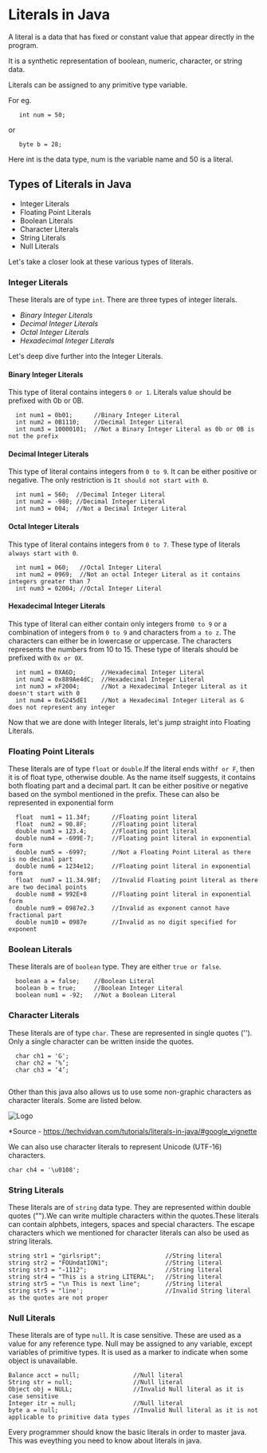 
# Literals in Java

A literal is a data that has fixed or constant value that appear directly in the program.

It is a synthetic representation of boolean, numeric, character, or string data.

Literals can be assigned to any primitive type variable.

For eg.
```
   int num = 50;  
```
or
```
   byte b = 28;  
```
Here int is the data type, num is the variable name and 50 is a literal.


## Types of Literals in Java

- Integer Literals
- Floating Point Literals
- Boolean Literals
- Character Literals
- String Literals
- Null Literals

  
Let's take a closer look at these various types of literals.

### Integer Literals
These literals are of type ```int```. There are three types of integer literals.
- _Binary Integer Literals_
- _Decimal Integer Literals_
- _Octal Integer Literals_
- _Hexadecimal Integer Literals_


Let's deep dive further into the Integer Literals.

#### Binary Integer Literals
This type of literal contains integers ```0 or 1```.
Literals value should be prefixed with 0b or 0B. 


```
  int num1 = 0b01;      //Binary Integer Literal
  int num2 = 0B1110;    //Decimal Integer Literal
  int num3 = 10000101;  //Not a Binary Integer Literal as 0b or 0B is not the prefix
```

#### Decimal Integer Literals
This type of literal contains integers from ```0 to 9```.
It can be either positive or negative. The only restriction is ```It should not start with 0```. 

```
  int num1 = 560;  //Decimal Integer Literal
  int num2 = -980; //Decimal Integer Literal
  int num3 = 004;  //Not a Decimal Integer Literal
```
#### Octal Integer Literals
This type of literal contains integers from ```0 to 7```.
These type of literals ```always start with 0```. 

```
  int num1 = 060;   //Octal Integer Literal
  int num2 = 0969;  //Not an octal Integer Literal as it contains integers greater than 7
  int num3 = 02004; //Octal Integer Literal
```
#### Hexadecimal Integer Literals
This type of literal can either contain only integers from```0 to 9``` 
or a combination of integers from ```0 to 9``` and characters from ```a to z```. The characters can either be in lowercase or uppercase. The characters represents the numbers from 10 to 15.
These type of literals should be prefixed with ```0x or 0X```. 

```
  int num1 = 0XA6D;       //Hexadecimal Integer Literal
  int num2 = 0x889Ae4dC;  //Hexadecimal Integer Literal 
  int num3 = xF2004;      //Not a Hexadecimal Integer Literal as it doesn't start with 0
  int num4 = 0xG245dE1    //Not a Hexadecimal Integer Literal as G does not represent any integer
```

Now that we are done with Integer literals, let's jump straight into Floating Literals.

### Floating Point Literals
These literals are of type ```float``` or ```double```.If the literal ends with```f or F```, then it is of float type, otherwise double. As the name itself suggests, it contains both floating part and a decimal part. It can be either positive or negative based on the symbol mentioned in the prefix. These can also be represented in exponential form
```
  float  num1 = 11.34f;      //Floating point literal
  float  num2 = 90.8F;       //Floating point literal
  double num3 = 123.4;       //Floating point literal
  double num4 = -699E-7;     //Floating point literal in exponential form
  double num5 = -6997;       //Not a Floating Point Literal as there is no decimal part
  double num6 = 1234e12;     //Floating point literal in exponential form
  float  num7 = 11.34.98f;   //Invalid Floating point literal as there are two decimal points
  double num8 = 992E+8       //Floating point literal in exponential form
  double num9 = 0987e2.3     //Invalid as exponent cannot have fractional part
  double num10 = 0987e       //Invalid as no digit specified for exponent 
```
### Boolean Literals
These literals are of ```boolean``` type. 
They are either ```true or false```. 

```
  boolean a = false;    //Boolean Literal
  boolean b = true;     //Boolean Integer Literal 
  boolean num1 = -92;   //Not a Boolean Literal 
```
### Character Literals
These literals are of type ```char```. These are represented in single quotes (''). Only a single character can be written inside the quotes.
```
  char ch1 = 'G';
  char ch2 = ‘%’;
  char ch3 = ‘4’;
  
```
Other than this java also allows us to use some non-graphic characters as character literals. Some are listed below.

![Logo](https://i0.wp.com/techvidvan.com/tutorials/wp-content/uploads/sites/2/2020/05/Escape-Sequences-in-Java.jpg?w=730&ssl=1)

*Source - https://techvidvan.com/tutorials/literals-in-java/#google_vignette

We can also use character literals to represent Unicode (UTF-16) characters.
```
char ch4 = '\u0108';
```

### String Literals
These literals are of ```string``` data type. They are represented within double quotes ("").We can write multiple characters within the quotes.These literals can contain alphbets, integers, spaces and special characters. The escape characters which we mentioned for character literals can also be used as string literals.
```
string str1 = "girlsript";                  //String literal
string str2 = "FOUndatION1";                //String literal
string str3 = "-1112";                      //String literal
string str4 = "This is a string LITERAL";   //String literal
string str5 = "\n This is next line";       //String literal
string str5 = "line';                       //Invalid String literal as the quotes are not proper
```
### Null Literals
These literals are of type ```null```. It is case sensitive. These are used as a value for any reference type. Null may be assigned to any variable, except variables of primitive types. It is used as a marker to indicate when some object is unavailable.
```
Balance acct = null;               //Null literal
String str = null;                 //Null literal
Object obj = NULL;                 //Invalid Null literal as it is case sensitive
Integer itr = null;                //Null literal
byte a = null;                     //Invalid Null literal as it is not applicable to primitive data types
```


Every programmer should know the basic literals in order to master java.
This was eveything you need to know about literals in java.
